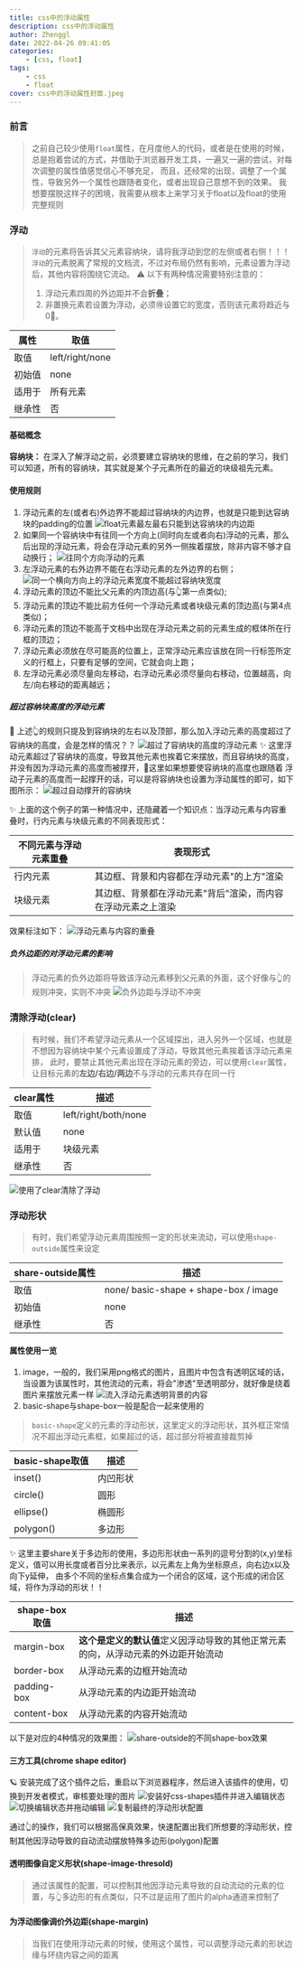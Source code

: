 ```yaml
---
title: css中的浮动属性
description: css中的浮动属性
author: Zhenggl
date: 2022-04-26 09:41:05
categories:
    - [css, float]
tags:
    - css
    - float
cover: css中的浮动属性封面.jpeg
---
```


### 前言
> 之前自己较少使用`float`属性，在月度他人的代码，或者是在使用的时候，总是抱着尝试的方式，并借助于浏览器开发工具，一遍又一遍的尝试，对每次调整的属性值感觉信心不够充足，
> 而且，还经常的出现，调整了一个属性，导致另外一个属性也跟随者变化，或者出现自己意想不到的效果。
> 我想要摆脱这样子的困境，我需要从根本上来学习关于float以及float的使用完整规则

### 浮动
> `浮动`的元素将告诉其父元素容纳块，请将我浮动到您的左侧或者右侧！！！
>  `浮动`的元素脱离了常规的文档流，不过对布局仍然有影响，元素设置为浮动后，其他内容将围绕它流动。
> ⚠️ 以下有两种情况需要特别注意的：
> 1. 浮动元素四周的外边距并不会**折叠**；
> 2. 非置换元素若设置为浮动，必须🉐️设置它的宽度，否则该元素将趋近与0⃣️。

| 属性 | 取值 |
|---|---|
| 取值 | left/right/none |
| 初始值 | none |
| 适用于 | 所有元素 |
| 继承性 | 否 |


#### 基础概念
**容纳块：**
在深入了解浮动之前，必须要建立容纳块的思维，在之前的学习，我们可以知道，所有的容纳块，其实就是某个子元素所在的最近的块级祖先元素。

#### 使用规则
1. 浮动元素的左(或者右)外边界不能超过容纳块的内边界，也就是只能到达容纳块的padding的位置
![float元素最左最右只能到达容纳块的内边距](float元素最左最右只能到达容纳块的内边距.png)
2. 如果同一个容纳块中有往同一个方向上(同时向左或者向右)浮动的元素，那么后出现的浮动元素，将会在浮动元素的另外一侧挨着摆放，除非内容不够才自动换行；
![往同个方向浮动的元素](往同个方向浮动的元素.png)
3. 左浮动元素的右外边界不能在右浮动元素的左外边界的右侧；
![同一个横向方向上的浮动元素宽度不能超过容纳块宽度](同一个横向方向上的浮动元素宽度不能超过容纳块宽度.png)
4. 浮动元素的顶边不能比父元素的内顶边高(与👆第一点类似);
5. 浮动元素的顶边不能比前方任何一个浮动元素或者块级元素的顶边高(与第4点类似)；
6. 浮动元素的顶边不能高于文档中出现在浮动元素之前的元素生成的框体所在行框的顶边；
7. 浮动元素必须放在尽可能高的位置上，正常浮动元素应该放在同一行标签所定义的行框上，只要有足够的空间，它就会向上跑；
8. 左浮动元素必须尽量向左移动，右浮动元素必须尽量向右移动，位置越高，向左/向右移动的距离越远；

##### 超过容纳块高度的浮动元素
🤔 上述👆的规则只提及到容纳块的左右以及顶部，那么加入浮动元素的高度超过了容纳块的高度，会是怎样的情况？？
![超过了容纳块的高度的浮动元素](超过了容纳块的高度的浮动元素.png)
✨ 这里浮动元素超过了容纳块的高度，导致其他元素也挨着它来摆放，而且容纳块的高度，并没有因为浮动元素的高度而被撑开，🤔这里如果想要使容纳块的高度也跟随着
浮动子元素的高度而一起撑开的话，可以是将容纳块也设置为浮动属性的即可，如下图所示：
![超过自动撑开的容纳块](超过自动撑开的容纳块.png)

✨ 上面的这个例子的第一种情况中，还隐藏着一个知识点：当浮动元素与内容重叠时，行内元素与块级元素的不同表现形式：

| 不同元素与浮动元素重叠 | 表现形式 |
|---|---|
| 行内元素 | 其边框、背景和内容都在浮动元素"的上方"渲染 |
| 块级元素 | 其边框、背景都在浮动元素"背后"渲染，而内容在浮动元素之上渲染 |

效果标注如下：
![浮动元素与内容的重叠](浮动元素与内容的重叠.png)

##### 负外边距的对浮动元素的影响
> 浮动元素的负外边距将导致该浮动元素移到父元素的外面，这个好像与👆的规则冲突，实则不冲突
![负外边距与浮动不冲突](负外边距与浮动不冲突.png)

### 清除浮动(clear)
> 有时候，我们不希望浮动元素从一个区域探出，进入另外一个区域，也就是不想因为容纳块中某个元素设置成了浮动，导致其他元素挨着该浮动元素来排，
> 此时，要禁止其他元素出现在浮动元素的旁边，可以使用`clear`属性，让目标元素的**左边/右边/两边**不与浮动的元素共存在同一行

| clear属性 | 描述 |
|---|---|
| 取值 | left/right/both/none |
| 默认值 | none |
| 适用于 | 块级元素 |
| 继承性 | 否 |

![使用了clear清除了浮动](使用了clear清除了浮动.png)

### 浮动形状
> 有时，我们希望浮动元素周围按照一定的形状来流动，可以使用`shape-outside`属性来设定

|share-outside属性|描述|
|---|---|
| 取值 | none/ basic-shape + shape-box / image |
| 初始值 | none |
| 继承性 | 否 |

#### 属性使用一览
1. image，一般的，我们采用png格式的图片，且图片中包含有透明区域的话，当设置为该属性时，其他流动的元素，将会"渗透"至透明部分，就好像是绕着图片来摆放元素一样
![流入浮动元素透明背景的内容](流入浮动元素透明背景的内容.png)
2. basic-shape与shape-box一般是配合一起来使用的

> `basic-shape`定义的元素的浮动形状，这里定义的浮动形状，其外框正常情况不超出浮动元素框，如果超过的话，超过部分将被直接裁剪掉

| basic-shape取值 | 描述 |
|---|---|
| inset() | 内凹形状 |
| circle() | 圆形 |
| ellipse() | 椭圆形 |
| polygon() | 多边形 |

✨ 这里主要share关于多边形的使用，多边形形状由一系列的逗号分割的(x,y)坐标定义，值可以用长度或者百分比来表示，以元素左上角为坐标原点，向右边x以及向下y延伸，
由多个不同的坐标点集合成为一个闭合的区域，这个形成的闭合区域，将作为浮动的形状！！

| shape-box取值 | 描述 |
|---|---|
| margin-box | **这个是定义的默认值**定义因浮动导致的其他正常元素的向，从浮动元素的外边距开始流动 |
| border-box | 从浮动元素的边框开始流动 |
| padding-box | 从浮动元素的内边距开始流动 |
| content-box | 从浮动元素的内容开始流动 |

以下是对应的4种情况的效果图：
![share-outside的不同shape-box效果](share-outside的不同shape-box效果.png)

#### 三方工具(chrome shape editor)
🪐 安装完成了这个插件之后，重启以下浏览器程序，然后进入该插件的使用，切换到开发者模式，审核要处理的图片
![安装好css-shapes插件并进入编辑状态](安装好css-shapes插件并进入编辑状态.png)
![切换编辑状态并拖动编辑](切换编辑状态并拖动编辑.png)
![复制最终的浮动形状配置](复制最终的浮动形状配置.png)

通过👆的操作，我们可以根据高保真效果，快速配置出我们所想要的浮动形状，控制其他因浮动导致的自动流动摆放特殊多边形(polygon)配置

#### 透明图像自定义形状(shape-image-thresold)
> 通过该属性的配置，可以控制其他因浮动元素导致的自动流动的元素的位置，与👆多边形的有点类似，只不过是运用了图片的alpha通道来控制了

#### 为浮动图像调价外边距(shape-margin)
> 当我们在使用浮动元素的时候，使用这个属性，可以调整浮动元素的形状边缘与环绕内容之间的距离
